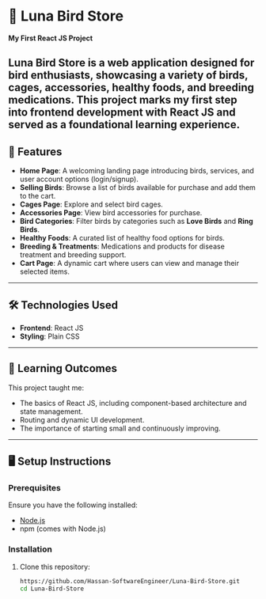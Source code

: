  # 🌟 Luna Bird Store  

**My First React JS Project**  

Luna Bird Store is a web application designed for bird enthusiasts, showcasing a variety of birds, cages, accessories, healthy foods, and breeding medications.
This project marks my first step into frontend development with React JS and served as a foundational learning experience.  
---

## 🚀 Features  
- **Home Page**: A welcoming landing page introducing birds, services, and user account options (login/signup).  
- **Selling Birds**: Browse a list of birds available for purchase and add them to the cart.  
- **Cages Page**: Explore and select bird cages.  
- **Accessories Page**: View bird accessories for purchase.  
- **Bird Categories**: Filter birds by categories such as **Love Birds** and **Ring Birds**.  
- **Healthy Foods**: A curated list of healthy food options for birds.  
- **Breeding & Treatments**: Medications and products for disease treatment and breeding support.  
- **Cart Page**: A dynamic cart where users can view and manage their selected items.
  
---

## 🛠️ Technologies Used  
- **Frontend**: React JS  
- **Styling**: Plain CSS  

---

## 📖 Learning Outcomes  
This project taught me:  
- The basics of React JS, including component-based architecture and state management.  
- Routing and dynamic UI development.  
- The importance of starting small and continuously improving.  

---

## 🖥️ Setup Instructions  

### Prerequisites  
Ensure you have the following installed:  
- [Node.js](https://nodejs.org/)  
- npm (comes with Node.js)  

### Installation  
1. Clone this repository:  
   ```bash
   https://github.com/Hassan-SoftwareEngineer/Luna-Bird-Store.git
   cd Luna-Bird-Store


